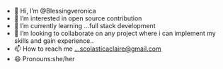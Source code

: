 - 👋 Hi, I’m @Blessingveronica
- 👀 I’m interested in open source contribution
- 🌱 I’m currently learning ...full stack development
- 💞️ I’m looking to collaborate on any project where i can implement my skills and gain experience..
- 📫 How to reach me ...scolasticaclaire@gmail.com
- 😄 Pronouns:she/her


<!---
Blessingveronica/Blessingveronica is a ✨ special ✨ repository because its `README.md` (this file) appears on your GitHub profile.
You can click the Preview link to take a look at your changes.
--->
